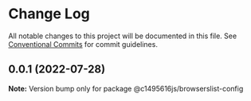 # Change Log

All notable changes to this project will be documented in this file.
See [Conventional Commits](https://conventionalcommits.org) for commit guidelines.

## 0.0.1 (2022-07-28)

**Note:** Version bump only for package @c1495616js/browserslist-config
